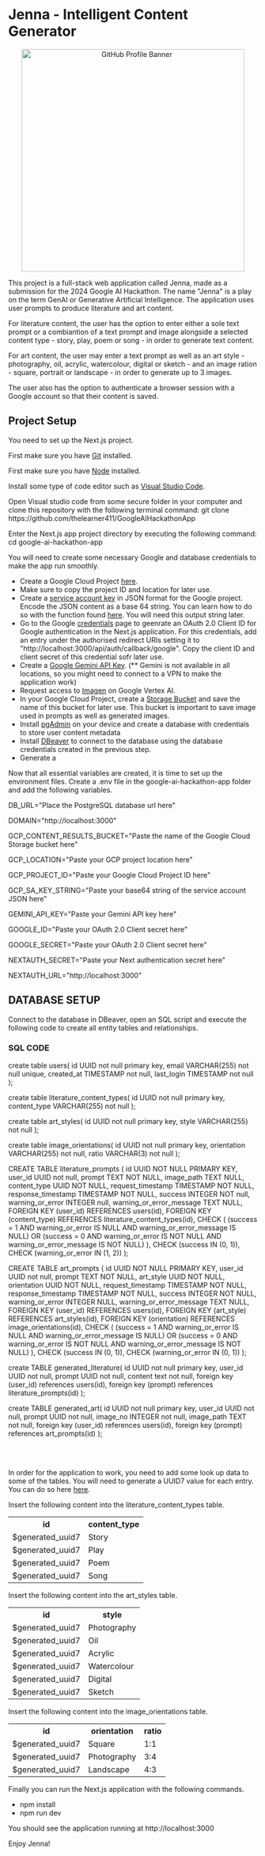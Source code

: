 # Jenna - Intelligent Content Generator

<p align="center">
  <img
  src="https://github.com/thelearner411/GoogleAIHackathonApp/blob/main/google-ai-hackathon-app/public/assets/banner.gif"
  alt="GitHub Profile Banner"
  width="450"
  height="auto"
  style="display: block; margin: auto;"
  />
</p>

<p>
  This project is a full-stack web application called Jenna, made as a submission for the 2024 Google AI Hackathon. The name "Jenna" is a play on the term GenAI or Generative Artificial Intelligence. The application uses user prompts to produce literature and art content.
</p>

<p>
  For literature content, the user has the option to enter either a sole text prompt or a combiantion of a text prompt and image alongside a selected content type - story, play, poem or song - in order to generate text content.
</p>

<p>
  For art content, the user may enter a text prompt as well as an art style - photography, oil, acrylic, watercolour, digital or sketch - and an image ration - square, portrait or landscape - in order to generate up to 3 images.
</p>

<p>The user also has the option to authenticate a browser session with a Google account so that their content is saved.</p>


## Project Setup
<p>You need to set up the Next.js project.</p>

<p>First make sure you have <a href="https://git-scm.com/">Git</a> installed.</p>
<p>First make sure you have <a href="https://nodejs.org/en">Node</a> installed.</p>
<p>Install some type of code editor such as <a href="https://code.visualstudio.com/">Visual Studio Code</a>.</p>
<p>Open Visual studio code from some secure folder in your computer and clone this repository with the following terminal command: git clone https://github.com/thelearner411/GoogleAIHackathonApp</p>
<p>Enter the Next.js app project directory by executing the following command: cd google-ai-hackathon-app</p>

<p>You will need to create some necessary Google and database credentials to make the app run smoothly.</p>
<ul>
  <li>Create a Google Cloud Project <a href="https://console.cloud.google.com/projectcreate">here</a>.</li>
  <li>Make sure to copy the project ID and location for later use.</li>
  <li>Create a <a href="https://console.cloud.google.com/iam-admin/serviceaccounts">service account key</a> in JSON format for the Google project. Encode the JSON content as a base 64 string. You can learn how to do so with the function found <a href="https://github.com/thelearner411/GoogleAIHackathonApp/blob/main/google-ai-hackathon-app/app/utils/DataParsing.tsx">here</a>. You will need this output string later.</li>
  <li>Go to the Google <a href="https://console.cloud.google.com/apis/credentials">credentials</a> page to geenrate an OAuth 2.0 Client ID for Google authentication in the Next.js application. For this credentials, add an entry under the authorised redirect URIs setting it to "http://localhost:3000/api/auth/callback/google". Copy the client ID and client secret of this credential sofr later use.</li>
  <li>Create a <a href="https://aistudio.google.com/app/apikey">Google Gemini API Key</a>. (** Gemini is not available in all locations, so you might need to connect to a VPN to make the application work)</li>
  <li>Request access to <a href="https://cloud.google.com/vertex-ai/generative-ai/docs/image/overview">Imagen</a> on Google Vertex AI.</li>
  <li>In your Google Cloud Project, create a <a href="https://console.cloud.google.com/storage">Storage Bucket</a> and save the name of this bucket for later use. This bucket is important to save image used in prompts as well as generated images.</li>
  <li>Install <a href="https://www.pgadmin.org/">pgAdmin</a> on your device and create a database with credentials to store user content metadata</li>
  <li>Install <a href="https://dbeaver.io/">DBeaver</a> to connect to the database using the database credentials created in the previous step.</li>
  <li>Generate a </li>
</ul>

<p>Now that all essential variables are created, it is time to set up the environment files. Create a .env file in the google-ai-hackathon-app folder and add the following variables.</p>
<p>DB_URL="Place the PostgreSQL database url here"</p>
<p>DOMAIN="http://localhost:3000"</p>
<p>GCP_CONTENT_RESULTS_BUCKET="Paste the name of the Google Cloud Storage bucket here"</p>
<p>GCP_LOCATION="Paste your GCP project location here"</p>
<p>GCP_PROJECT_ID="Paste your Google Cloud Project ID here"</p>
<p>GCP_SA_KEY_STRING="Paste your base64 string of the service account JSON here"</p>
<p>GEMINI_API_KEY="Paste your Gemini API key here"</p>
<p>GOOGLE_ID="Paste your OAuth 2.0 Client secret here"</p>
<p>GOOGLE_SECRET="Paste your OAuth 2.0 Client secret here"</p>
<p>NEXTAUTH_SECRET="Paste your Next authentication secret here"</p>
<p>NEXTAUTH_URL="http://localhost:3000"</p>


## DATABASE SETUP
<p>Connect to the database in DBeaver, open an SQL script and execute the following code to create all entity tables and relationships.</p>

### SQL CODE
<div>
create table users(
	id UUID not null primary key,
	email VARCHAR(255) not null unique,
	created_at TIMESTAMP not null,
	last_login TIMESTAMP not null
);

create table literature_content_types(
	id UUID not null primary key,
	content_type VARCHAR(255) not null
);

create table art_styles(
	id UUID not null primary key,
	style VARCHAR(255) not null
);

create table image_orientations(
	id UUID not null primary key,
	orientation VARCHAR(255) not null,
	ratio VARCHAR(3) not null
);

CREATE TABLE literature_prompts (
    id UUID NOT NULL PRIMARY KEY,
    user_id UUID not null,
    prompt TEXT NOT NULL,
    image_path TEXT NULL,
    content_type UUID NOT NULL,
    request_timestamp TIMESTAMP NOT NULL,
    response_timestamp TIMESTAMP NOT NULL,
    success INTEGER NOT null,
    warning_or_error INTEGER null,
    warning_or_error_message TEXT NULL,
    FOREIGN KEY (user_id) REFERENCES users(id),
    FOREIGN KEY (content_type) REFERENCES literature_content_types(id),
    CHECK (
        (success = 1 AND warning_or_error IS NULL AND warning_or_error_message IS NULL) OR 
        (success = 0 AND warning_or_error IS NOT NULL AND warning_or_error_message IS NOT NULL)
    ),
    CHECK (success IN (0, 1)),
    CHECK (warning_or_error IN (1, 2))
);

CREATE TABLE art_prompts (
    id UUID NOT NULL PRIMARY KEY,
    user_id UUID not null,
    prompt TEXT NOT NULL,
    art_style UUID NOT NULL,
    orientation UUID NOT NULL,
    request_timestamp TIMESTAMP NOT NULL,
    response_timestamp TIMESTAMP NOT NULL,
    success INTEGER NOT NULL,
    warning_or_error INTEGER NULL,
    warning_or_error_message TEXT NULL,
    FOREIGN KEY (user_id) REFERENCES users(id),
    FOREIGN KEY (art_style) REFERENCES art_styles(id),
    FOREIGN KEY (orientation) REFERENCES image_orientations(id),
    CHECK (
        (success = 1 AND warning_or_error IS NULL AND warning_or_error_message IS NULL) OR 
        (success = 0 AND warning_or_error IS NOT NULL AND warning_or_error_message IS NOT NULL)
    ),
    CHECK (success IN (0, 1)),
    CHECK (warning_or_error IN (0, 1))
);

create TABLE generated_literature(
	id UUID not null primary key,
	user_id UUID not  null,
	prompt UUID not null,
	content text not null,
	foreign key (user_id) references users(id),
	foreign key (prompt) references literature_prompts(id)
);

create TABLE generated_art(
	id UUID not null primary key,
	user_id UUID not  null,
	prompt UUID not null,
	image_no INTEGER not null,
	image_path TEXT not null,
	foreign key (user_id) references users(id),
	foreign key (prompt) references art_prompts(id)
);
</div><br><br>

<p>In order for the application to work, you need to add some look up data to some of the tables. You will need to generate a UUID7 value for each entry. You can do so here <a href="https://www.uuidgenerator.net/version7">here</a>.</p>

<p>Insert the following content into the literature_content_types table.</p>
<table>
  <tr>
    <th>id</th>
    <th>content_type</th>
  </tr>
  <tr>
    <td>$generated_uuid7</td>
    <td>Story</td>
  </tr>
  <tr>
    <td>$generated_uuid7</td>
    <td>Play</td>
  </tr>
  <tr>
    <td>$generated_uuid7</td>
    <td>Poem</td>
  </tr>
  <tr>
    <td>$generated_uuid7</td>
    <td>Song</td>
  </tr>
</table>

<p>Insert the following content into the art_styles table.</p>
<table>
  <tr>
    <th>id</th>
    <th>style</th>
  </tr>
  <tr>
    <td>$generated_uuid7</td>
    <td>Photography</td>
  </tr>
 <tr>
    <td>$generated_uuid7</td>
    <td>Oil</td>
  </tr>
  <tr>
    <td>$generated_uuid7</td>
    <td>Acrylic</td>
  </tr>
  <tr>
    <td>$generated_uuid7</td>
    <td>Watercolour</td>
  </tr>
	<tr>
    <td>$generated_uuid7</td>
    <td>Digital</td>
  </tr>
<tr>
    <td>$generated_uuid7</td>
    <td>Sketch</td>
  </tr>
</table>

<p>Insert the following content into the image_orientations table.</p>
<table>
  <tr>
    <th>id</th>
    <th>orientation</th>
	<th>ratio</th>
  </tr>
  <tr>
    <td>$generated_uuid7</td>
    <td>Square</td>
<td>1:1</td>
  </tr>
  <tr>
    <td>$generated_uuid7</td>
    <td>Photography</td>
<td>3:4</td>
  </tr>
	 <tr>
    <td>$generated_uuid7</td>
    <td>Landscape</td>
<td>4:3</td>
  </tr>
</table>

<p>Finally you can run the Next.js application with the following commands.</p>
<ul>
	<li>npm install</li>
	<li>npm run dev</li>
</ul>

<p>You should see the application running at http://localhost:3000</p>

<p>Enjoy Jenna!</p>

